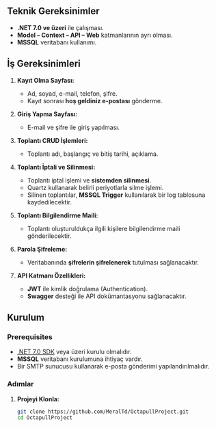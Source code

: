 ## Teknik Gereksinimler
- **.NET 7.0 ve üzeri** ile çalışması.
- **Model – Context – API – Web** katmanlarının ayrı olması.
- **MSSQL** veritabanı kullanımı.

## İş Gereksinimleri
1. **Kayıt Olma Sayfası:**
   - Ad, soyad, e-mail, telefon, şifre.
   - Kayıt sonrası **hoş geldiniz e-postası** gönderme.
  
2. **Giriş Yapma Sayfası:**
   - E-mail ve şifre ile giriş yapılması.

3. **Toplantı CRUD İşlemleri:**
   - Toplantı adı, başlangıç ve bitiş tarihi, açıklama.
  
4. **Toplantı İptali ve Silinmesi:**
   - Toplantı iptal işlemi ve **sistemden silinmesi**. 
   - Quartz kullanarak belirli periyotlarla silme işlemi.
   - Silinen toplantılar, **MSSQL Trigger** kullanılarak bir log tablosuna kaydedilecektir.

5. **Toplantı Bilgilendirme Maili:**
   - Toplantı oluşturuldukça ilgili kişilere bilgilendirme maili gönderilecektir.

6. **Parola Şifreleme:**
   - Veritabanında **şifrelerin şifrelenerek** tutulması sağlanacaktır.

7. **API Katmanı Özellikleri:**
   - **JWT** ile kimlik doğrulama (Authentication).
   - **Swagger** desteği ile API dokümantasyonu sağlanacaktır.


## Kurulum

### Prerequisites
- [.NET 7.0 SDK](https://dotnet.microsoft.com/download) veya üzeri kurulu olmalıdır.
- **MSSQL** veritabanı kurulumuna ihtiyaç vardır.
- Bir SMTP sunucusu kullanarak e-posta gönderimi yapılandırılmalıdır.

### Adımlar
1. **Projeyi Klonla:**
   ```bash
   git clone https://github.com/MeralTd/OctapullProject.git
   cd OctapullProject
